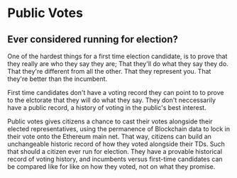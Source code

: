# Public Votes
## Ever considered running for election? 
One of the hardest things for a first time election candidate, is to prove that they really are who they say they are;
That they'll do what they say they do. 
That they're different from all the other. 
That they represent you. 
That they're better than the incumbent. 

First time candidates don't have a voting record they can point to to prove to the elctorate that they will do what they say. They don't neccessarily have a public record, a history of voting in the public's best interest. 

Public votes gives citizens a chance to cast their votes alongside their elected representatives, using the permanence of Blockchain data to lock in their vote onto the Ethereum main net. That way, citizens can build an unchangeable historic record of how they voted  alongside their TDs. Such that should a citizen ever run for election. They have a provable historical record of voting history, and incumbents versus first-time candidates can be compared like for like on how they voted, not on what they promise. 